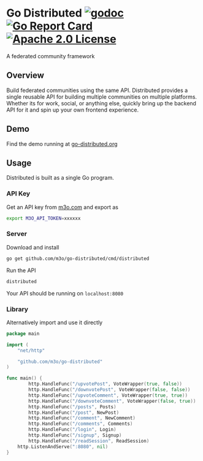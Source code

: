 # Go Distributed [![godoc](https://godoc.org/github.com/m3o/go-distributed?status.svg)](https://godoc.org/github.com/m3o/go-distributed) [![Go Report Card](https://goreportcard.com/badge/github.com/m3o/go-distributed)](https://goreportcard.com/report/github.com/m3o/go-distributed) [![Apache 2.0 License](https://img.shields.io/github/license/m3o/go-distributed)](https://github.com/m3o/go-distributed/blob/master/LICENSE)

A federated community framework

## Overview

Build federated communities using the same API. Distributed provides a single reusable API for building multiple communities 
on multiple platforms. Whether its for work, social, or anything else, quickly bring up the backend API for it and spin up 
your own frontend experience.

## Demo

Find the demo running at [go-distributed.org](https://go-distributed.org)

## Usage

Distributed is built as a single Go program.

### API Key

Get an API key from [m3o.com](https://m3o.com/) and export as

```sh
export M3O_API_TOKEN=xxxxxx
```

### Server

Download and install

```sh
go get github.com/m3o/go-distributed/cmd/distributed
```

Run the API

```sh
distributed
```

Your API should be running on `localhost:8080`

### Library

Alternatively import and use it directly

```go
package main

import (
	"net/http"

	"github.com/m3o/go-distributed"
)

func main() {
        http.HandleFunc("/upvotePost", VoteWrapper(true, false))
        http.HandleFunc("/downvotePost", VoteWrapper(false, false))
        http.HandleFunc("/upvoteComment", VoteWrapper(true, true))
        http.HandleFunc("/downvoteComment", VoteWrapper(false, true))
        http.HandleFunc("/posts", Posts)
        http.HandleFunc("/post", NewPost)
        http.HandleFunc("/comment", NewComment)
        http.HandleFunc("/comments", Comments)
        http.HandleFunc("/login", Login)
        http.HandleFunc("/signup", Signup)
        http.HandleFunc("/readSession", ReadSession)
	http.ListenAndServe(":8080", nil)
}
```
